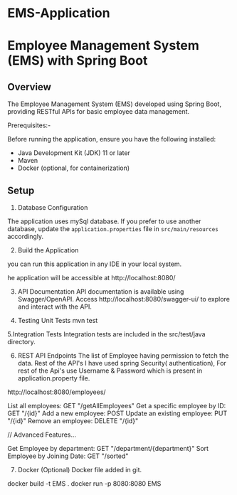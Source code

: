 # EMS-Application
# Employee Management System (EMS) with Spring Boot

## Overview

The Employee Management System (EMS) developed using Spring Boot, providing RESTful APIs for basic employee data management.

 Prerequisites:-

Before running the application, ensure you have the following installed:

- Java Development Kit (JDK) 11 or later
- Maven
- Docker (optional, for containerization)

## Setup

1. Database Configuration

The application uses mySql database. If you prefer to use another database, update the `application.properties` file in `src/main/resources` accordingly.

2. Build the Application

you can run this application in any IDE in your local system.

he application will be accessible at http://localhost:8080/


3. API Documentation
API documentation is available using Swagger/OpenAPI. 
Access http://localhost:8080/swagger-ui/ to explore and interact with the API.

4. Testing
Unit Tests
	mvn test

5.Integration Tests
Integration tests are included in the src/test/java directory.

6. REST API Endpoints
The list of Employee having permission to fetch the data. Rest of the API's I have used spring Security( authentication), For rest of the Api's use Username & Password which is present in application.property file.

http://localhost:8080/employees/

List all employees: GET "/getAllEmployees"
Get a specific employee by ID: GET "/{id}"
Add a new employee: POST 
Update an existing employee: PUT "/{id}"
Remove an employee: DELETE "/{id}"

//  Advanced Features...

Get Employee by department: GET "/department/{department}"
Sort Employee by Joining Date: GET "/sorted"

7. Docker (Optional)
Docker file added in git.

docker build -t EMS .
docker run -p 8080:8080 EMS


